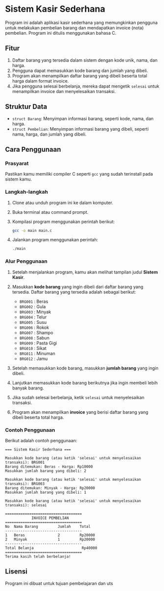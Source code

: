 # Sistem Kasir Sederhana

Program ini adalah aplikasi kasir sederhana yang memungkinkan pengguna untuk melakukan pembelian barang dan mendapatkan invoice (nota) pembelian. Program ini ditulis menggunakan bahasa C.

## Fitur

1. Daftar barang yang tersedia dalam sistem dengan kode unik, nama, dan harga.
2. Pengguna dapat memasukkan kode barang dan jumlah yang dibeli.
3. Program akan menampilkan daftar barang yang dibeli beserta total harga dalam format invoice.
4. Jika pengguna selesai berbelanja, mereka dapat mengetik `selesai` untuk menampilkan invoice dan menyelesaikan transaksi.

## Struktur Data

- `struct Barang`: Menyimpan informasi barang, seperti kode, nama, dan harga.
- `struct Pembelian`: Menyimpan informasi barang yang dibeli, seperti nama, harga, dan jumlah yang dibeli.

## Cara Penggunaan

### Prasyarat

Pastikan kamu memiliki compiler C seperti `gcc` yang sudah terinstall pada sistem kamu.

### Langkah-langkah

1. Clone atau unduh program ini ke dalam komputer.
2. Buka terminal atau command prompt.
3. Kompilasi program menggunakan perintah berikut:

   ```bash
   gcc -o main main.c
   ```

4. Jalankan program menggunakan perintah:

   ```bash
   ./main
   ```

### Alur Penggunaan

1. Setelah menjalankan program, kamu akan melihat tampilan judul **Sistem Kasir**.
2. Masukkan **kode barang** yang ingin dibeli dari daftar barang yang tersedia. Daftar barang yang tersedia adalah sebagai berikut:
   - `BRG001` : Beras
   - `BRG002` : Gula
   - `BRG003` : Minyak
   - `BRG004` : Telur
   - `BRG005` : Susu
   - `BRG006` : Rokok
   - `BRG007` : Shampo
   - `BRG008` : Sabun
   - `BRG009` : Pasta Gigi
   - `BRG010` : Sikat
   - `BRG011` : Minuman
   - `BRG012` : Jamu

3. Setelah memasukkan kode barang, masukkan **jumlah barang** yang ingin dibeli.
4. Lanjutkan memasukkan kode barang berikutnya jika ingin membeli lebih banyak barang.
5. Jika sudah selesai berbelanja, ketik `selesai` untuk menyelesaikan transaksi.
6. Program akan menampilkan **invoice** yang berisi daftar barang yang dibeli beserta total harga.

### Contoh Penggunaan

Berikut adalah contoh penggunaan:

```
=== Sistem Kasir Sederhana ===

Masukkan kode barang (atau ketik 'selesai' untuk menyelesaikan transaksi): BRG001
Barang ditemukan: Beras - Harga: Rp10000
Masukkan jumlah barang yang dibeli: 2

Masukkan kode barang (atau ketik 'selesai' untuk menyelesaikan transaksi): BRG003
Barang ditemukan: Minyak - Harga: Rp20000
Masukkan jumlah barang yang dibeli: 1

Masukkan kode barang (atau ketik 'selesai' untuk menyelesaikan transaksi): selesai

===================================
            INVOICE PEMBELIAN
===================================
No  Nama Barang         Jumlah    Total     
-----------------------------------
1   Beras               2         Rp20000    
2   Minyak              1         Rp20000    
-----------------------------------
Total Belanja                      Rp40000    
===================================
Terima kasih telah berbelanja!
```

## Lisensi

Program ini dibuat untuk tujuan pembelajaran dan uts 